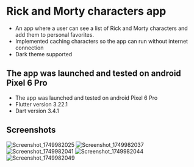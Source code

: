 # Rick and Morty characters app

- An app where a user can see a list of Rick and Morty characters and add them to personal favorites.
- Implemented caching characters so the app can run without internet connection
- Dark theme supported

## The app was launched and tested on android Pixel 6 Pro
- The app was launched and tested on android Pixel 6 Pro
- Flutter version 3.22.1
- Dart version 3.4.1

## Screenshots
![Screenshot_1749982025](https://github.com/user-attachments/assets/da9601e0-6341-4b0c-ade6-e9638d1f13cb)
![Screenshot_1749982037](https://github.com/user-attachments/assets/02fb42dd-374e-4ea4-9379-d99f6ae226cb)
![Screenshot_1749982041](https://github.com/user-attachments/assets/209edae5-c2cc-407f-9960-9a7dd2a8056f)
![Screenshot_1749982044](https://github.com/user-attachments/assets/ad678d44-9fe9-4945-a750-3cc481c313eb)
![Screenshot_1749982049](https://github.com/user-attachments/assets/8f3e378c-e162-4457-9c6c-bebc4b6ad2fb)
